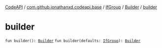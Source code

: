 [CodeAPI](../../../index.md) / [com.github.jonathanxd.codeapi.base](../../index.md) / [IfGroup](../index.md) / [Builder](index.md) / [builder](.)

# builder

`fun builder(): `[`Builder`](index.md)
`fun builder(defaults: `[`IfGroup`](../index.md)`): `[`Builder`](index.md)